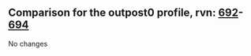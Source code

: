 ## Comparison for the outpost0 profile, rvn: [692](https://github.com/PRO100KatYT/FortniteProfileRevisions/tree/main/profiles/outpost0/692%20outpost0.json)-[694](https://github.com/PRO100KatYT/FortniteProfileRevisions/tree/main/profiles/outpost0/694%20outpost0.json)

No changes
